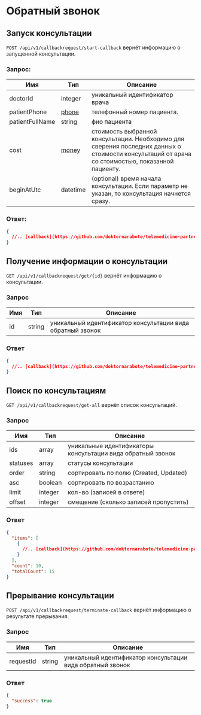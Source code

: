 # Обратный звонок

## Запуск консультации

`POST /api/v1/callbackrequest/start-callback` вернёт информацию о запущенной консультации.

### Запрос:

Имя | Тип | Описание
--- | --- | ---
doctorId | integer | уникальный идентификатор врача
patientPhone | [phone](https://github.com/doktornarabote/telemedicine-partner-api/blob/master/docs/contracts.md#phone) | телефонный номер пациента.
patientFullName | string | фио пациента
cost | [money](https://github.com/doktornarabote/telemedicine-partner-api/blob/master/docs/contracts.md#money) | стоимость выбранной консультации. Необходимо для сверения последних данных о стоимости консультаций от врача со стоимостью, показанной пациенту.
beginAtUtc | datetime | (optional) время начала консультации. Если параметр не указан, то консультация начнется сразу.

### Ответ:

```json
{
  //.. [callback](https://github.com/doktornarabote/telemedicine-partner-api/blob/master/docs/contracts.md#callback)
}
```

## Получение информации о консультации

`GET /api/v1/callbackrequest/get/{id}` вернёт информацию о консультации.

### Запрос

Имя | Тип | Описание
--- | --- | ---
id | string | уникальный идентификатор консультации вида обратный звонок

### Ответ

```json
{
  //.. [callback](https://github.com/doktornarabote/telemedicine-partner-api/blob/master/docs/contracts.md#callback)
}
```

## Поиск по консультациям

`GET /api/v1/callbackrequest/get-all` вернёт список консультаций.

### Запрос

Имя | Тип | Описание
--- | --- | ---
ids | array | уникальные идентификаторы консультации вида обратный звонок
statuses | array | статусы консультации
order | string | сортировать по полю (Created, Updated)
asc | boolean | сортировать по возрастанию
limit | integer | кол-во (записей в ответе)
offset | integer | смещение (сколько записей пропустить)

### Ответ

```json
{
  "items": [
    {
      //.. [callback](https://github.com/doktornarabote/telemedicine-partner-api/blob/master/docs/contracts.md#callback)
    }
  ],
  "count": 10,
  "totalCount": 15
}
```

## Прерывание консультации

`POST /api/v1/callbackrequest/terminate-callback` вернёт информацию о результате прерывания.

### Запрос

Имя | Тип | Описание
--- | --- | ---
requestId | string | уникальный идентификатор консультации вида обратный звонок

### Ответ

```json
{
  "success": true
}
```